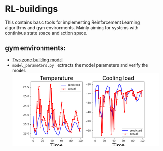 # RL-buildings

This contains basic tools for implementing Reinforcement Learning algorithms and gym environments. Mainly aiming for systems with continious state space and action space.

## gym environments:
- [Two zone building model](two_zone_model.py)
- ```model_parameters.py ``` extracts the model parameters and verify the model.
![Verification](pred_plot.png)
